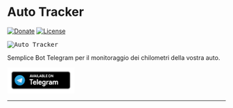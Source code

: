 # Auto Tracker
[![Donate](https://img.shields.io/badge/Donate-PayPal-blue?style=flat-square)](https://paypal.me/fast0n) [![License](https://img.shields.io/github/license/Fast0n/MediterraneabusBot)](https://github.com/Fast0n/AFHSearchBot/blob/master/LICENSE) 

<kbd><img src='https://cdn4.telegram-cdn.org/file/GtEUnVcM-yBZA8oV78OkSzHHBfPTJXXmIpdS38304rb1ktgiuLCN3yPkjl0XTKI6dz3EUGZCmttWOzEvc-qXF5YHZ1y58PGgjCmZEDxDQn2oih_mvUORG2uQqlCw5PRmRsBPbpysJRKKBPID8t-ims0EK4m485oXzThNxwc2juOFtgR76TjHtQqbn0xSpfy6Fou3URf9ZqWdt5fW4Uu-fpekb098hrgIzyJAIbUO8xPh33LHjfXCsQGlcAaSIg6teC5dVAkGbmyaUYgj4No-o_0sXzVZbYXycLxzCMgwe6I32_Eu5fXbWvwYmh4ESU4F1ecCuTyBHjDGmdu8qytcgA.jpg' alt='Auto Tracker' height='150'  /></kbd></a>

Semplice Bot Telegram per il monitoraggio dei chilometri della vostra auto.

<a href='https://t.me/kmtrackbot'><img src='https://github.com/Fast0n/AFHSearchBot/raw/master/img/telegram_badge.png' alt='Available on Telegram' height='60' /></a>

------------------------------------------------------------------------------------
